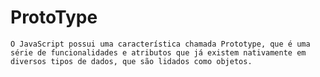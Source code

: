 # ProtoType
    O JavaScript possui uma característica chamada Prototype, que é uma série de funcionalidades e atributos que já existem nativamente em diversos tipos de dados, que são lidados como objetos.

